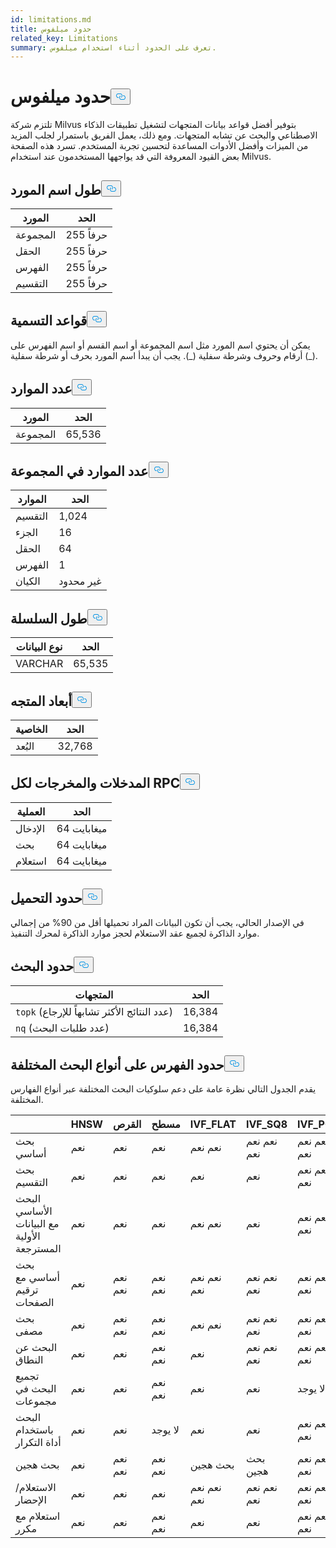 ```yaml
---
id: limitations.md
title: حدود ميلفوس
related_key: Limitations
summary: تعرف على الحدود أثناء استخدام ميلفوس.
---
```

<h1 id="Milvus-Limits" class="common-anchor-header">حدود ميلفوس<button data-href="#Milvus-Limits" class="anchor-icon" translate="no">
      <svg translate="no"
        aria-hidden="true"
        focusable="false"
        height="20"
        version="1.1"
        viewBox="0 0 16 16"
        width="16"
      >
        <path
          fill="#0092E4"
          fill-rule="evenodd"
          d="M4 9h1v1H4c-1.5 0-3-1.69-3-3.5S2.55 3 4 3h4c1.45 0 3 1.69 3 3.5 0 1.41-.91 2.72-2 3.25V8.59c.58-.45 1-1.27 1-2.09C10 5.22 8.98 4 8 4H4c-.98 0-2 1.22-2 2.5S3 9 4 9zm9-3h-1v1h1c1 0 2 1.22 2 2.5S13.98 12 13 12H9c-.98 0-2-1.22-2-2.5 0-.83.42-1.64 1-2.09V6.25c-1.09.53-2 1.84-2 3.25C6 11.31 7.55 13 9 13h4c1.45 0 3-1.69 3-3.5S14.5 6 13 6z"
        ></path>
      </svg>
    </button></h1><p>تلتزم شركة Milvus بتوفير أفضل قواعد بيانات المتجهات لتشغيل تطبيقات الذكاء الاصطناعي والبحث عن تشابه المتجهات. ومع ذلك، يعمل الفريق باستمرار لجلب المزيد من الميزات وأفضل الأدوات المساعدة لتحسين تجربة المستخدم. تسرد هذه الصفحة بعض القيود المعروفة التي قد يواجهها المستخدمون عند استخدام Milvus.</p>
<h2 id="Length-of-a-resource-name" class="common-anchor-header">طول اسم المورد<button data-href="#Length-of-a-resource-name" class="anchor-icon" translate="no">
      <svg translate="no"
        aria-hidden="true"
        focusable="false"
        height="20"
        version="1.1"
        viewBox="0 0 16 16"
        width="16"
      >
        <path
          fill="#0092E4"
          fill-rule="evenodd"
          d="M4 9h1v1H4c-1.5 0-3-1.69-3-3.5S2.55 3 4 3h4c1.45 0 3 1.69 3 3.5 0 1.41-.91 2.72-2 3.25V8.59c.58-.45 1-1.27 1-2.09C10 5.22 8.98 4 8 4H4c-.98 0-2 1.22-2 2.5S3 9 4 9zm9-3h-1v1h1c1 0 2 1.22 2 2.5S13.98 12 13 12H9c-.98 0-2-1.22-2-2.5 0-.83.42-1.64 1-2.09V6.25c-1.09.53-2 1.84-2 3.25C6 11.31 7.55 13 9 13h4c1.45 0 3-1.69 3-3.5S14.5 6 13 6z"
        ></path>
      </svg>
    </button></h2><table>
<thead>
<tr><th>المورد</th><th>الحد</th></tr>
</thead>
<tbody>
<tr><td>المجموعة</td><td>255 حرفاً</td></tr>
<tr><td>الحقل</td><td>255 حرفاً</td></tr>
<tr><td>الفهرس</td><td>255 حرفاً</td></tr>
<tr><td>التقسيم</td><td>255 حرفاً</td></tr>
</tbody>
</table>
<h2 id="Naming-rules" class="common-anchor-header">قواعد التسمية<button data-href="#Naming-rules" class="anchor-icon" translate="no">
      <svg translate="no"
        aria-hidden="true"
        focusable="false"
        height="20"
        version="1.1"
        viewBox="0 0 16 16"
        width="16"
      >
        <path
          fill="#0092E4"
          fill-rule="evenodd"
          d="M4 9h1v1H4c-1.5 0-3-1.69-3-3.5S2.55 3 4 3h4c1.45 0 3 1.69 3 3.5 0 1.41-.91 2.72-2 3.25V8.59c.58-.45 1-1.27 1-2.09C10 5.22 8.98 4 8 4H4c-.98 0-2 1.22-2 2.5S3 9 4 9zm9-3h-1v1h1c1 0 2 1.22 2 2.5S13.98 12 13 12H9c-.98 0-2-1.22-2-2.5 0-.83.42-1.64 1-2.09V6.25c-1.09.53-2 1.84-2 3.25C6 11.31 7.55 13 9 13h4c1.45 0 3-1.69 3-3.5S14.5 6 13 6z"
        ></path>
      </svg>
    </button></h2><p>يمكن أن يحتوي اسم المورد مثل اسم المجموعة أو اسم القسم أو اسم الفهرس على أرقام وحروف وشرطة سفلية (_). يجب أن يبدأ اسم المورد بحرف أو شرطة سفلية (_).</p>
<h2 id="Number-of-resources" class="common-anchor-header">عدد الموارد<button data-href="#Number-of-resources" class="anchor-icon" translate="no">
      <svg translate="no"
        aria-hidden="true"
        focusable="false"
        height="20"
        version="1.1"
        viewBox="0 0 16 16"
        width="16"
      >
        <path
          fill="#0092E4"
          fill-rule="evenodd"
          d="M4 9h1v1H4c-1.5 0-3-1.69-3-3.5S2.55 3 4 3h4c1.45 0 3 1.69 3 3.5 0 1.41-.91 2.72-2 3.25V8.59c.58-.45 1-1.27 1-2.09C10 5.22 8.98 4 8 4H4c-.98 0-2 1.22-2 2.5S3 9 4 9zm9-3h-1v1h1c1 0 2 1.22 2 2.5S13.98 12 13 12H9c-.98 0-2-1.22-2-2.5 0-.83.42-1.64 1-2.09V6.25c-1.09.53-2 1.84-2 3.25C6 11.31 7.55 13 9 13h4c1.45 0 3-1.69 3-3.5S14.5 6 13 6z"
        ></path>
      </svg>
    </button></h2><table>
<thead>
<tr><th>المورد</th><th>الحد</th></tr>
</thead>
<tbody>
<tr><td>المجموعة</td><td>65,536</td></tr>
</tbody>
</table>
<h2 id="Number-of-resources-in-a-collection" class="common-anchor-header">عدد الموارد في المجموعة<button data-href="#Number-of-resources-in-a-collection" class="anchor-icon" translate="no">
      <svg translate="no"
        aria-hidden="true"
        focusable="false"
        height="20"
        version="1.1"
        viewBox="0 0 16 16"
        width="16"
      >
        <path
          fill="#0092E4"
          fill-rule="evenodd"
          d="M4 9h1v1H4c-1.5 0-3-1.69-3-3.5S2.55 3 4 3h4c1.45 0 3 1.69 3 3.5 0 1.41-.91 2.72-2 3.25V8.59c.58-.45 1-1.27 1-2.09C10 5.22 8.98 4 8 4H4c-.98 0-2 1.22-2 2.5S3 9 4 9zm9-3h-1v1h1c1 0 2 1.22 2 2.5S13.98 12 13 12H9c-.98 0-2-1.22-2-2.5 0-.83.42-1.64 1-2.09V6.25c-1.09.53-2 1.84-2 3.25C6 11.31 7.55 13 9 13h4c1.45 0 3-1.69 3-3.5S14.5 6 13 6z"
        ></path>
      </svg>
    </button></h2><table>
<thead>
<tr><th>الموارد</th><th>الحد</th></tr>
</thead>
<tbody>
<tr><td>التقسيم</td><td>1,024</td></tr>
<tr><td>الجزء</td><td>16</td></tr>
<tr><td>الحقل</td><td>64</td></tr>
<tr><td>الفهرس</td><td>1</td></tr>
<tr><td>الكيان</td><td>غير محدود</td></tr>
</tbody>
</table>
<h2 id="Length-of-a-string" class="common-anchor-header">طول السلسلة<button data-href="#Length-of-a-string" class="anchor-icon" translate="no">
      <svg translate="no"
        aria-hidden="true"
        focusable="false"
        height="20"
        version="1.1"
        viewBox="0 0 16 16"
        width="16"
      >
        <path
          fill="#0092E4"
          fill-rule="evenodd"
          d="M4 9h1v1H4c-1.5 0-3-1.69-3-3.5S2.55 3 4 3h4c1.45 0 3 1.69 3 3.5 0 1.41-.91 2.72-2 3.25V8.59c.58-.45 1-1.27 1-2.09C10 5.22 8.98 4 8 4H4c-.98 0-2 1.22-2 2.5S3 9 4 9zm9-3h-1v1h1c1 0 2 1.22 2 2.5S13.98 12 13 12H9c-.98 0-2-1.22-2-2.5 0-.83.42-1.64 1-2.09V6.25c-1.09.53-2 1.84-2 3.25C6 11.31 7.55 13 9 13h4c1.45 0 3-1.69 3-3.5S14.5 6 13 6z"
        ></path>
      </svg>
    </button></h2><table>
<thead>
<tr><th>نوع البيانات</th><th>الحد</th></tr>
</thead>
<tbody>
<tr><td>VARCHAR</td><td>65,535</td></tr>
</tbody>
</table>
<h2 id="Dimensions-of-a-vector" class="common-anchor-header">أبعاد المتجه<button data-href="#Dimensions-of-a-vector" class="anchor-icon" translate="no">
      <svg translate="no"
        aria-hidden="true"
        focusable="false"
        height="20"
        version="1.1"
        viewBox="0 0 16 16"
        width="16"
      >
        <path
          fill="#0092E4"
          fill-rule="evenodd"
          d="M4 9h1v1H4c-1.5 0-3-1.69-3-3.5S2.55 3 4 3h4c1.45 0 3 1.69 3 3.5 0 1.41-.91 2.72-2 3.25V8.59c.58-.45 1-1.27 1-2.09C10 5.22 8.98 4 8 4H4c-.98 0-2 1.22-2 2.5S3 9 4 9zm9-3h-1v1h1c1 0 2 1.22 2 2.5S13.98 12 13 12H9c-.98 0-2-1.22-2-2.5 0-.83.42-1.64 1-2.09V6.25c-1.09.53-2 1.84-2 3.25C6 11.31 7.55 13 9 13h4c1.45 0 3-1.69 3-3.5S14.5 6 13 6z"
        ></path>
      </svg>
    </button></h2><table>
<thead>
<tr><th>الخاصية</th><th>الحد</th></tr>
</thead>
<tbody>
<tr><td>البُعد</td><td>32,768</td></tr>
</tbody>
</table>
<h2 id="Input-and-Output-per-RPC" class="common-anchor-header">المدخلات والمخرجات لكل RPC<button data-href="#Input-and-Output-per-RPC" class="anchor-icon" translate="no">
      <svg translate="no"
        aria-hidden="true"
        focusable="false"
        height="20"
        version="1.1"
        viewBox="0 0 16 16"
        width="16"
      >
        <path
          fill="#0092E4"
          fill-rule="evenodd"
          d="M4 9h1v1H4c-1.5 0-3-1.69-3-3.5S2.55 3 4 3h4c1.45 0 3 1.69 3 3.5 0 1.41-.91 2.72-2 3.25V8.59c.58-.45 1-1.27 1-2.09C10 5.22 8.98 4 8 4H4c-.98 0-2 1.22-2 2.5S3 9 4 9zm9-3h-1v1h1c1 0 2 1.22 2 2.5S13.98 12 13 12H9c-.98 0-2-1.22-2-2.5 0-.83.42-1.64 1-2.09V6.25c-1.09.53-2 1.84-2 3.25C6 11.31 7.55 13 9 13h4c1.45 0 3-1.69 3-3.5S14.5 6 13 6z"
        ></path>
      </svg>
    </button></h2><table>
<thead>
<tr><th>العملية</th><th>الحد</th></tr>
</thead>
<tbody>
<tr><td>الإدخال</td><td>64 ميغابايت</td></tr>
<tr><td>بحث</td><td>64 ميغابايت</td></tr>
<tr><td>استعلام</td><td>64 ميغابايت</td></tr>
</tbody>
</table>
<h2 id="Load-limits" class="common-anchor-header">حدود التحميل<button data-href="#Load-limits" class="anchor-icon" translate="no">
      <svg translate="no"
        aria-hidden="true"
        focusable="false"
        height="20"
        version="1.1"
        viewBox="0 0 16 16"
        width="16"
      >
        <path
          fill="#0092E4"
          fill-rule="evenodd"
          d="M4 9h1v1H4c-1.5 0-3-1.69-3-3.5S2.55 3 4 3h4c1.45 0 3 1.69 3 3.5 0 1.41-.91 2.72-2 3.25V8.59c.58-.45 1-1.27 1-2.09C10 5.22 8.98 4 8 4H4c-.98 0-2 1.22-2 2.5S3 9 4 9zm9-3h-1v1h1c1 0 2 1.22 2 2.5S13.98 12 13 12H9c-.98 0-2-1.22-2-2.5 0-.83.42-1.64 1-2.09V6.25c-1.09.53-2 1.84-2 3.25C6 11.31 7.55 13 9 13h4c1.45 0 3-1.69 3-3.5S14.5 6 13 6z"
        ></path>
      </svg>
    </button></h2><p>في الإصدار الحالي، يجب أن تكون البيانات المراد تحميلها أقل من 90% من إجمالي موارد الذاكرة لجميع عقد الاستعلام لحجز موارد الذاكرة لمحرك التنفيذ.</p>
<h2 id="Search-limits" class="common-anchor-header">حدود البحث<button data-href="#Search-limits" class="anchor-icon" translate="no">
      <svg translate="no"
        aria-hidden="true"
        focusable="false"
        height="20"
        version="1.1"
        viewBox="0 0 16 16"
        width="16"
      >
        <path
          fill="#0092E4"
          fill-rule="evenodd"
          d="M4 9h1v1H4c-1.5 0-3-1.69-3-3.5S2.55 3 4 3h4c1.45 0 3 1.69 3 3.5 0 1.41-.91 2.72-2 3.25V8.59c.58-.45 1-1.27 1-2.09C10 5.22 8.98 4 8 4H4c-.98 0-2 1.22-2 2.5S3 9 4 9zm9-3h-1v1h1c1 0 2 1.22 2 2.5S13.98 12 13 12H9c-.98 0-2-1.22-2-2.5 0-.83.42-1.64 1-2.09V6.25c-1.09.53-2 1.84-2 3.25C6 11.31 7.55 13 9 13h4c1.45 0 3-1.69 3-3.5S14.5 6 13 6z"
        ></path>
      </svg>
    </button></h2><table>
<thead>
<tr><th>المتجهات</th><th>الحد</th></tr>
</thead>
<tbody>
<tr><td><code translate="no">topk</code> (عدد النتائج الأكثر تشابهاً للإرجاع)</td><td>16,384</td></tr>
<tr><td><code translate="no">nq</code> (عدد طلبات البحث)</td><td>16,384</td></tr>
</tbody>
</table>
<h2 id="Index-limits-on-different-search-types" class="common-anchor-header">حدود الفهرس على أنواع البحث المختلفة<button data-href="#Index-limits-on-different-search-types" class="anchor-icon" translate="no">
      <svg translate="no"
        aria-hidden="true"
        focusable="false"
        height="20"
        version="1.1"
        viewBox="0 0 16 16"
        width="16"
      >
        <path
          fill="#0092E4"
          fill-rule="evenodd"
          d="M4 9h1v1H4c-1.5 0-3-1.69-3-3.5S2.55 3 4 3h4c1.45 0 3 1.69 3 3.5 0 1.41-.91 2.72-2 3.25V8.59c.58-.45 1-1.27 1-2.09C10 5.22 8.98 4 8 4H4c-.98 0-2 1.22-2 2.5S3 9 4 9zm9-3h-1v1h1c1 0 2 1.22 2 2.5S13.98 12 13 12H9c-.98 0-2-1.22-2-2.5 0-.83.42-1.64 1-2.09V6.25c-1.09.53-2 1.84-2 3.25C6 11.31 7.55 13 9 13h4c1.45 0 3-1.69 3-3.5S14.5 6 13 6z"
        ></path>
      </svg>
    </button></h2><p>يقدم الجدول التالي نظرة عامة على دعم سلوكيات البحث المختلفة عبر أنواع الفهارس المختلفة.</p>
<table>
<thead>
<tr><th></th><th>HNSW</th><th>القرص</th><th>مسطح</th><th>IVF_FLAT</th><th>IVF_SQ8</th><th>IVF_PQ</th><th>SCANN</th><th>GPU_IFV_FLAT</th><th>GPU_IVF_PQ</th><th>GPU_CAGRA</th><th>GPU_brute_brute_force</th><th>sparse_inverted_index</th><th>BIN_FLAT</th><th>BIN_IVF_FLAT</th></tr>
</thead>
<tbody>
<tr><td>بحث أساسي</td><td>نعم</td><td>نعم</td><td>نعم</td><td>نعم نعم</td><td>نعم نعم نعم</td><td>نعم نعم نعم</td><td>نعم نعم نعم</td><td>نعم نعم نعم</td><td>نعم نعم نعم</td><td>نعم نعم نعم</td><td>نعم نعم نعم</td><td>نعم نعم نعم</td><td>نعم نعم نعم</td><td>نعم</td></tr>
<tr><td>بحث التقسيم</td><td>نعم</td><td>نعم</td><td>نعم</td><td>نعم</td><td>نعم</td><td>نعم نعم نعم</td><td>نعم نعم نعم</td><td>نعم نعم نعم</td><td>نعم نعم نعم</td><td>نعم نعم نعم</td><td>نعم نعم نعم</td><td>نعم نعم نعم</td><td>نعم نعم نعم</td><td>نعم</td></tr>
<tr><td>البحث الأساسي مع البيانات الأولية المسترجعة</td><td>نعم</td><td>نعم</td><td>نعم</td><td>نعم نعم</td><td>نعم</td><td>نعم نعم نعم</td><td>نعم نعم نعم</td><td>نعم نعم نعم</td><td>نعم نعم نعم</td><td>نعم نعم نعم</td><td>نعم نعم نعم</td><td>نعم نعم نعم</td><td>نعم نعم نعم</td><td>نعم</td></tr>
<tr><td>بحث أساسي مع ترقيم الصفحات</td><td>نعم</td><td>نعم نعم</td><td>نعم نعم</td><td>نعم نعم نعم</td><td>نعم نعم نعم</td><td>نعم نعم نعم</td><td>نعم نعم نعم</td><td>نعم نعم نعم</td><td>نعم نعم نعم</td><td>نعم نعم نعم</td><td>نعم نعم نعم</td><td>نعم نعم نعم</td><td>نعم نعم نعم</td><td>نعم</td></tr>
<tr><td>بحث مصفى</td><td>نعم</td><td>نعم نعم</td><td>نعم نعم</td><td>نعم نعم</td><td>نعم نعم نعم</td><td>نعم نعم نعم</td><td>نعم نعم نعم</td><td>نعم نعم نعم</td><td>نعم نعم نعم</td><td>نعم نعم نعم</td><td>نعم نعم نعم</td><td>نعم نعم نعم</td><td>نعم نعم نعم</td><td>نعم</td></tr>
<tr><td>البحث عن النطاق</td><td>نعم</td><td>نعم</td><td>نعم نعم</td><td>نعم</td><td>نعم نعم نعم</td><td>نعم نعم نعم</td><td>لا</td><td>لا يوجد</td><td>لا يوجد</td><td>لا يوجد</td><td>لا</td><td>لا</td><td>لا</td><td>نعم</td></tr>
<tr><td>تجميع البحث في مجموعات</td><td>نعم</td><td>نعم</td><td>نعم نعم</td><td>نعم</td><td>نعم</td><td>لا يوجد</td><td>لا</td><td>لا يوجد</td><td>لا يوجد</td><td>لا يوجد</td><td>لا يوجد</td><td>لا</td><td>لا يوجد</td><td>لا يوجد</td></tr>
<tr><td>البحث باستخدام أداة التكرار</td><td>نعم</td><td>نعم</td><td>لا يوجد</td><td>نعم</td><td>نعم</td><td>نعم نعم نعم</td><td>لا</td><td>لا يوجد</td><td>لا يوجد</td><td>لا يوجد</td><td>لا</td><td>لا</td><td>لا</td><td>نعم</td></tr>
<tr><td>بحث هجين</td><td>نعم</td><td>نعم نعم</td><td>نعم نعم</td><td>بحث هجين</td><td>بحث هجين</td><td>نعم نعم نعم</td><td>نعم نعم نعم</td><td>نعم نعم نعم</td><td>نعم نعم نعم</td><td>نعم نعم نعم</td><td>نعم نعم</td><td>نعم (فقط RRFRanker)</td><td>نعم نعم</td><td>نعم</td></tr>
<tr><td>الاستعلام/الإحضار</td><td>نعم</td><td>نعم</td><td>نعم</td><td>نعم نعم نعم</td><td>نعم نعم نعم</td><td>نعم نعم نعم</td><td>نعم نعم نعم</td><td>نعم نعم نعم</td><td>نعم نعم نعم</td><td>نعم نعم نعم</td><td>نعم نعم نعم</td><td>نعم نعم نعم</td><td>نعم نعم نعم</td><td>نعم</td></tr>
<tr><td>استعلام مع مكرر</td><td>نعم</td><td>نعم</td><td>نعم نعم</td><td>نعم</td><td>نعم</td><td>نعم نعم نعم</td><td>لا</td><td>لا يوجد</td><td>لا يوجد</td><td>لا يوجد</td><td>لا</td><td>لا</td><td>لا</td><td>نعم</td></tr>
</tbody>
</table>
